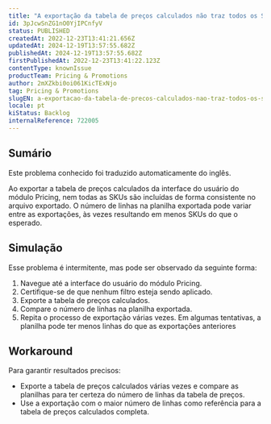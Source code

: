 ```yaml
---
title: "A exportação da tabela de preços calculados não traz todos os SKUs"
id: 3pJcwSnZG1nO0YjIPCnfyV
status: PUBLISHED
createdAt: 2022-12-23T13:41:21.656Z
updatedAt: 2024-12-19T13:57:55.682Z
publishedAt: 2024-12-19T13:57:55.682Z
firstPublishedAt: 2022-12-23T13:41:22.123Z
contentType: knownIssue
productTeam: Pricing & Promotions
author: 2mXZkbi0oi061KicTExNjo
tag: Pricing & Promotions
slugEN: a-exportacao-da-tabela-de-precos-calculados-nao-traz-todos-os-skus
locale: pt
kiStatus: Backlog
internalReference: 722005
---
```


## Sumário

<div class="alert alert-info">
  <p>Este problema conhecido foi traduzido automaticamente do inglês.</p>
</div>


Ao exportar a tabela de preços calculados da interface do usuário do módulo Pricing, nem todas as SKUs são incluídas de forma consistente no arquivo exportado. O número de linhas na planilha exportada pode variar entre as exportações, às vezes resultando em menos SKUs do que o esperado.

## Simulação


Esse problema é intermitente, mas pode ser observado da seguinte forma:

1. Navegue até a interface do usuário do módulo Pricing.
2. Certifique-se de que nenhum filtro esteja sendo aplicado.
3. Exporte a tabela de preços calculados.
4. Compare o número de linhas na planilha exportada.
5. Repita o processo de exportação várias vezes. Em algumas tentativas, a planilha pode ter menos linhas do que as exportações anteriores

## Workaround


Para garantir resultados precisos:

- Exporte a tabela de preços calculados várias vezes e compare as planilhas para ter certeza do número de linhas da tabela de preços.
- Use a exportação com o maior número de linhas como referência para a tabela de preços calculados completa.






